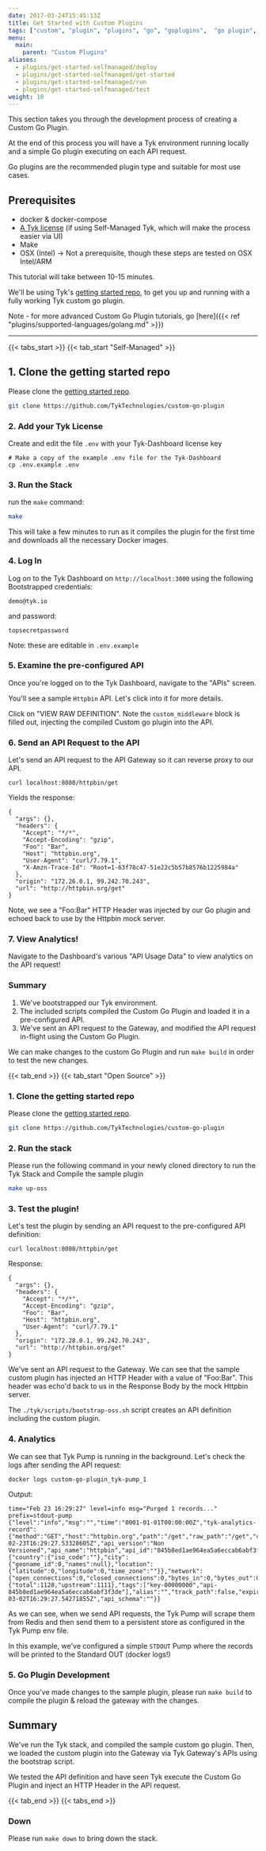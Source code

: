 ```yaml
---
date: 2017-03-24T15:45:13Z
title: Get Started with Custom Plugins
tags: ["custom", "plugin", "plugins", "go", "goplugins",  "go plugin", "tyk go plugin", "golang plugin"]
menu:
  main:
    parent: "Custom Plugins"
aliases:
  - plugins/get-started-selfmanaged/deploy
  - plugins/get-started-selfmanaged/get-started
  - plugins/get-started-selfmanaged/run
  - plugins/get-started-selfmanaged/test
weight: 10
---
```


This section takes you through the development process of creating a Custom Go Plugin.

At the end of this process you will have a Tyk environment running locally and a simple Go plugin executing on each API request.

Go plugins are the recommended plugin type and suitable for most use cases.
## Prerequisites

* docker & docker-compose
* [A Tyk license](https://tyk.io/sign-up/#self) (if using Self-Managed Tyk, which will make the process easier via UI)
* Make
* OSX (Intel)  -> Not a prerequisite, though these steps are tested on OSX Intel/ARM

This tutorial will take between 10-15 minutes.

We'll be using Tyk's [getting started repo](https://github.com/TykTechnologies/custom-go-plugin), to get you up and running with a fully working Tyk custom go plugin.

Note - for more advanced Custom Go Plugin tutorials, go [here]({{< ref "plugins/supported-languages/golang.md" >}})

-------


{{< tabs_start >}}
{{< tab_start "Self-Managed" >}}


## 1.  Clone the getting started repo

Please clone the [getting started repo](https://github.com/TykTechnologies/custom-go-plugin).

```bash
git clone https://github.com/TykTechnologies/custom-go-plugin
```

### 2. Add your Tyk License


Create and edit the file `.env` with your Tyk-Dashboard license key

```shell
# Make a copy of the example .env file for the Tyk-Dashboard 
cp .env.example .env
```

### 3. Run the Stack

run the `make` command:

```bash
make
```

This will take a few minutes to run as it compiles the plugin for the first time and downloads all the necessary Docker images.

### 4.  Log In

Log on to the Tyk Dashboard on `http://localhost:3000` using the following Bootstrapped credentials:
```
demo@tyk.io
```
and password:
```
topsecretpassword
```

Note: these are editable in `.env.example`


### 5. Examine the pre-configured API

Once you're logged on to the Tyk Dashboard, navigate to the "APIs" screen.

You'll see a sample `Httpbin` API.  Let's click into it for more details.

Click on "VIEW RAW DEFINITION".  Note the `custom_middleware` block is filled out, injecting the compiled Custom go plugin into the API.

### 6. Send an API Request to the API

Let's send an API request to the API Gateway so it can reverse proxy to our API.

```terminal
curl localhost:8080/httpbin/get
```

Yields the response:
```
{
  "args": {},
  "headers": {
    "Accept": "*/*",
    "Accept-Encoding": "gzip",
    "Foo": "Bar",
    "Host": "httpbin.org",
    "User-Agent": "curl/7.79.1",
    "X-Amzn-Trace-Id": "Root=1-63f78c47-51e22c5b57b8576b1225984a"
  },
  "origin": "172.26.0.1, 99.242.70.243",
  "url": "http://httpbin.org/get"
}
```

Note, we see a "Foo:Bar" HTTP Header was injected by our Go plugin and echoed back to use by the Httpbin mock server.

### 7. View Analytics!


Navigate to the Dashboard's various "API Usage Data" to view analytics on the API request!


### Summary

1. We've bootstrapped our Tyk environment.
2. The included scripts compiled the Custom Go Plugin and loaded it in a pre-configured API.
2. We've sent an API request to the Gateway, and modified the API request in-flight using the Custom Go Plugin.

We can make changes to the custom Go Plugin and run `make build` in order to test the new changes.

{{< tab_end >}}
{{< tab_start "Open Source" >}}


### 1.  Clone the getting started repo

Please clone the [getting started repo](https://github.com/TykTechnologies/custom-go-plugin).

```bash
git clone https://github.com/TykTechnologies/custom-go-plugin

```

### 2. Run the stack

Please run the following command in your newly cloned directory to run the Tyk Stack and Compile the sample plugin

```bash
make up-oss
```

### 3. Test the plugin!

Let's test the plugin by sending an API request to the pre-configured API definition:

```
curl localhost:8080/httpbin/get
```

Response:
```
{
  "args": {},
  "headers": {
    "Accept": "*/*",
    "Accept-Encoding": "gzip",
    "Foo": "Bar",
    "Host": "httpbin.org",
    "User-Agent": "curl/7.79.1"
  },
  "origin": "172.28.0.1, 99.242.70.243",
  "url": "http://httpbin.org/get"
}
```

We've sent an API request to the Gateway.   We can see that the sample custom plugin has injected an HTTP Header with a value of "Foo:Bar".  This header was echo'd back to us in the Response Body by the mock Httpbin server.

The `./tyk/scripts/bootstrap-oss.sh` script creates an API definition including the custom plugin.


### 4. Analytics

We can see that Tyk Pump is running in the background.  Let's check the logs after sending the API request:

```
docker logs custom-go-plugin_tyk-pump_1 
```

Output:
```
time="Feb 23 16:29:27" level=info msg="Purged 1 records..." prefix=stdout-pump
{"level":"info","msg":"","time":"0001-01-01T00:00:00Z","tyk-analytics-record":{"method":"GET","host":"httpbin.org","path":"/get","raw_path":"/get","content_length":0,"user_agent":"curl/7.79.1","day":23,"month":2,"year":2023,"hour":16,"response_code":200,"api_key":"00000000","timestamp":"2023-02-23T16:29:27.53328605Z","api_version":"Non Versioned","api_name":"httpbin","api_id":"845b8ed1ae964ea5a6eccab6abf3f3de","org_id":"","oauth_id":"","request_time":1128,"raw_request":"...","raw_response":"...","ip_address":"192.168.0.1","geo":{"country":{"iso_code":""},"city":{"geoname_id":0,"names":null},"location":{"latitude":0,"longitude":0,"time_zone":""}},"network":{"open_connections":0,"closed_connections":0,"bytes_in":0,"bytes_out":0},"latency":{"total":1128,"upstream":1111},"tags":["key-00000000","api-845b8ed1ae964ea5a6eccab6abf3f3de"],"alias":"","track_path":false,"expireAt":"2023-03-02T16:29:27.54271855Z","api_schema":""}}
```

As we can see, when we send API requests, the Tyk Pump will scrape them from Redis and then send them to a persistent store as configured in the Tyk Pump env file. 

In this example, we've configured a simple `STDOUT` Pump where the records will be printed to the Standard OUT (docker logs!)

### 5. Go Plugin Development

Once you've made changes to the sample plugin, please run `make build` to compile the plugin & reload the gateway with the changes.

## Summary

We've run the Tyk stack, and compiled the sample custom go plugin.  Then, we loaded the custom plugin into the Gateway via Tyk Gateway's APIs using the bootstrap script.

We tested the API definition and have seen Tyk execute the Custom Go Plugin and inject an HTTP Header in the API request.

{{< tab_end >}}
{{< tabs_end >}}

### Down

Please run ```make down```  to bring down the stack.